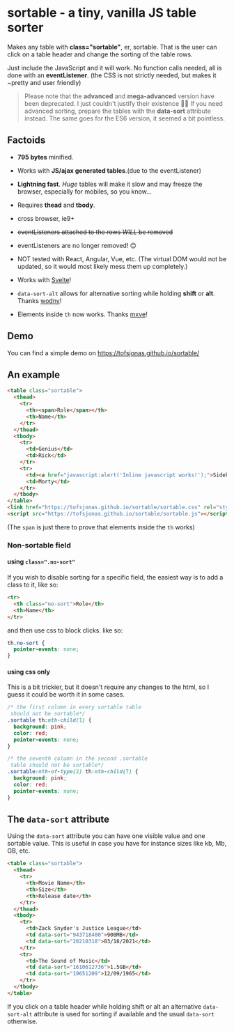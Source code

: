 # sortable - a tiny, vanilla JS table sorter

Makes any table with **class="sortable"**, er, sortable. That is the user can click on a table header and change the sorting of the table rows.

Just include the JavaScript and it will work. No function calls needed, all is done with an **eventListener**.
(the CSS is not strictly needed, but makes it ~pretty and user friendly)

> Please note that the **advanced** and **mega-advanced** version have been deprecated.
> I just couldn't justify their existence 🤷‍♂️
> If you need advanced sorting, prepare the tables with the **data-sort** attribute instead.
> The same goes for the ES6 version, it seemed a bit pointless.

## Factoids

- **795 bytes** minified.

- Works with **JS/ajax generated tables**.(due to the eventListener)

- **Lightning fast**. _Huge_ tables will make it slow and may freeze the browser, especially for mobiles, so you know...

- Requires **thead** and **tbody**.

- cross browser, ie9+

- ~~eventListeners attached to the rows _WILL_ be removed~~
- eventListeners are no longer removed! 😊

- NOT tested with React, Angular, Vue, etc. (The virtual DOM would not be updated, so it would most likely mess them up completely.)

- Works with [Svelte](https://svelte.dev/)!

- `data-sort-alt` allows for alternative sorting while holding **shift** or **alt**. Thanks [wodny](https://github.com/wodny)!

- Elements inside `th` now works. Thanks [mxve](https://github.com/mxve)!

## Demo

You can find a simple demo on <https://tofsjonas.github.io/sortable/>

## An example

```html
<table class="sortable">
  <thead>
    <tr>
      <th><span>Role</span></th>
      <th>Name</th>
    </tr>
  </thead>
  <tbody>
    <tr>
      <td>Genius</td>
      <td>Rick</td>
    </tr>
    <tr>
      <td><a href="javascript:alert('Inline javascript works!');">Sidekick</a></td>
      <td>Morty</td>
    </tr>
  </tbody>
</table>
<link href="https://tofsjonas.github.io/sortable/sortable.css" rel="stylesheet" />
<script src="https://tofsjonas.github.io/sortable/sortable.js"></script>
```

(The `span` is just there to prove that elements inside the `th` works)

### Non-sortable field

#### using `class=".no-sort"`

If you wish to disable sorting for a specific field, the easiest way is to add a class to it, like so:

```html
<tr>
  <th class="no-sort">Role</th>
  <th>Name</th>
</tr>
```

and then use css to block clicks. like so:

```css
th.no-sort {
  pointer-events: none;
}
```

#### using css only

This is a bit trickier, but it doesn't require any changes to the html, so I guess it could be worth it in some cases.

```css
/* the first column in every sortable table
 should not be sortable*/
.sortable th:nth-child(1) {
  background: pink;
  color: red;
  pointer-events: none;
}

/* the seventh column in the second .sortable
 table should not be sortable*/
.sortable:nth-of-type(2) th:nth-child(7) {
  background: pink;
  color: red;
  pointer-events: none;
}
```

## The `data-sort` attribute

Using the `data-sort` attribute you can have one visible value and one sortable value.
This is useful in case you have for instance sizes like kb, Mb, GB, etc.

```html
<table class="sortable">
  <thead>
    <tr>
      <th>Movie Name</th>
      <th>Size</th>
      <th>Release date</th>
    </tr>
  </thead>
  <tbody>
    <tr>
      <td>Zack Snyder's Justice League</td>
      <td data-sort="943718400">900MB</td>
      <td data-sort="20210318">03/18/2021</td>
    </tr>
    <tr>
      <td>The Sound of Music</td>
      <td data-sort="1610612736">1.5GB</td>
      <td data-sort="19651209">12/09/1965</td>
    </tr>
  </tbody>
</table>
```

If you click on a table header while holding shift or alt an alternative
`data-sort-alt` attribute is used for sorting if available and the usual
`data-sort` otherwise.
